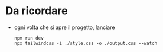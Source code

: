 # Da ricordare 

- ogni volta che si apre il progetto, lanciare  

    `npm run dev`  
    `npx tailwindcss -i ./style.css -o ./output.css --watch`  

